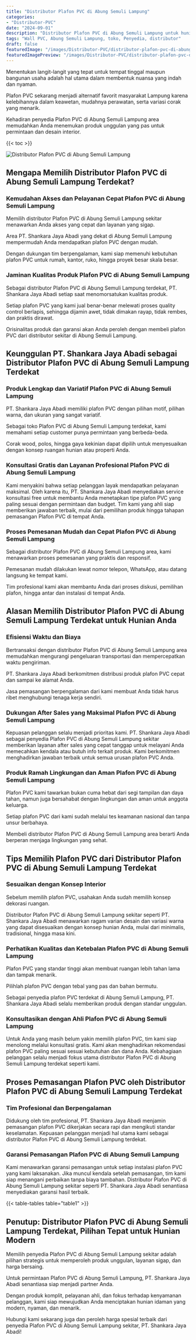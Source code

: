 ```yaml
---
title: "Distributor Plafon PVC di Abung Semuli Lampung"
categories:
- "Distributor-PVC"
date: "2024-09-01"
description: "Distributor Plafon PVC di Abung Semuli Lampung untuk hunian, office, serta gerai. Material terbaik, beragam motif, variasi warna modern, dengan jasa instalasi dikerjakan oleh teknisi berpengalaman serta garansi resmi!|Layanan penjualan Plafon PVC di Abung Semuli Lampung bagi keperluan tempat tinggal, perkantoran, maupun ritel, dengan panel unggulan dan instalasi oleh tim profesional serta jaminan resmi.|Solusi Plafon PVC di Abung Semuli Lampung yang andal bagi rumah, perkantoran, dan ritel, dengan material berkualitas dan instalasi ditangani oleh tenaga ahli profesional serta kepastian resmi.|Distribusi Plafon PVC di Abung Semuli Lampung bagi hunian, perkantoran, serta gerai, dengan material berkualitas dan penempatan oleh tenaga ahli berpengalaman, disertai beserta garansi resmi.}"
tags: "Wall PVC, Abung Semuli Lampung, toko, Penyedia, distributor"
draft: false
featuredImage: "/images/Distributor-PVC/distributor-plafon-pvc-di-abung-semuli-lampung.png"
featuredImagePreview: "/images/Distributor-PVC/distributor-plafon-pvc-di-abung-semuli-lampung.png"
---
```


Menentukan langit-langit yang tepat untuk tempat tinggal maupun bangunan usaha adalah hal utama dalam membentuk nuansa yang indah dan nyaman.

Plafon PVC sekarang menjadi alternatif favorit masyarakat Lampung karena kelebihannya dalam keawetan, mudahnya perawatan, serta variasi corak yang menarik.

Kehadiran penyedia Plafon PVC di Abung Semuli Lampung area memudahkan Anda menemukan produk unggulan yang pas untuk permintaan dan desain interior.

{{< toc >}}

![Distributor Plafon PVC di Abung Semuli Lampung](/images/Distributor-PVC/Distributor-Plafon-PVC-di-Abung-Semuli-Lampung.png)

## Mengapa Memilih Distributor Plafon PVC di Abung Semuli Lampung Terdekat?

### Kemudahan Akses dan Pelayanan Cepat Plafon PVC di Abung Semuli Lampung

Memilih distributor Plafon PVC di Abung Semuli Lampung sekitar menawarkan Anda akses yang cepat dan layanan yang sigap.

Area PT. Shankara Jaya Abadi yang dekat di Abung Semuli Lampung mempermudah Anda mendapatkan plafon PVC dengan mudah.

Dengan dukungan tim berpengalaman, kami siap memenuhi kebutuhan plafon PVC untuk rumah, kantor, ruko, hingga proyek besar skala besar.

### Jaminan Kualitas Produk Plafon PVC di Abung Semuli Lampung

Sebagai distributor Plafon PVC di Abung Semuli Lampung terdekat, PT. Shankara Jaya Abadi setiap saat menomorsatukan kualitas produk.

Setiap plafon PVC yang kami jual benar-benar melewati proses quality control berlapis, sehingga dijamin awet, tidak dimakan rayap, tidak rembes, dan praktis dirawat.

Orisinalitas produk dan garansi akan Anda peroleh dengan membeli plafon PVC dari distributor sekitar di Abung Semuli Lampung.

## Keunggulan PT. Shankara Jaya Abadi sebagai Distributor Plafon PVC di Abung Semuli Lampung Terdekat

### Produk Lengkap dan Variatif Plafon PVC di Abung Semuli Lampung

PT. Shankara Jaya Abadi memiliki plafon PVC dengan pilihan motif, pilihan warna, dan ukuran yang sangat variatif.

Sebagai toko Plafon PVC di Abung Semuli Lampung terdekat, kami memahami setiap customer punya permintaan yang berbeda-beda.

Corak wood, polos, hingga gaya kekinian dapat dipilih untuk menyesuaikan dengan konsep ruangan hunian atau properti Anda.

### Konsultasi Gratis dan Layanan Profesional Plafon PVC di Abung Semuli Lampung

Kami menyakini bahwa setiap pelanggan layak mendapatkan pelayanan maksimal. Oleh karena itu, PT. Shankara Jaya Abadi menyediakan service konsultasi free untuk membantu Anda menetapkan tipe plafon PVC yang paling sesuai dengan permintaan dan budget. Tim kami yang ahli siap memberikan jawaban terbaik, mulai dari pemilihan produk hingga tahapan pemasangan Plafon PVC di tempat Anda.

### Proses Pemesanan Mudah dan Cepat Plafon PVC di Abung Semuli Lampung

Sebagai distributor Plafon PVC di Abung Semuli Lampung area, kami menawarkan proses pemesanan yang praktis dan responsif.

Pemesanan mudah dilakukan lewat nomor telepon, WhatsApp, atau datang langsung ke tempat kami.

Tim profesional kami akan membantu Anda dari proses diskusi, pemilihan plafon, hingga antar dan instalasi di tempat Anda.

## Alasan Memilih Distributor Plafon PVC di Abung Semuli Lampung Terdekat untuk Hunian Anda

### Efisiensi Waktu dan Biaya

Bertransaksi dengan distributor Plafon PVC di Abung Semuli Lampung area memudahkan mengurangi pengeluaran transportasi dan mempercepatkan waktu pengiriman.

PT. Shankara Jaya Abadi berkomitmen distribusi produk plafon PVC cepat dan sampai ke alamat Anda.

Jasa pemasangan berpengalaman dari kami membuat Anda tidak harus ribet menghubungi tenaga kerja sendiri.

### Dukungan After Sales yang Maksimal Plafon PVC di Abung Semuli Lampung

Kepuasan pelanggan selalu menjadi prioritas kami. PT. Shankara Jaya Abadi sebagai penyedia Plafon PVC di Abung Semuli Lampung sekitar memberikan layanan after sales yang cepat tanggap untuk melayani Anda memecahkan kendala atau butuh info terkait produk. Kami berkomitmen menghadirkan jawaban terbaik untuk semua urusan plafon PVC Anda.

### Produk Ramah Lingkungan dan Aman Plafon PVC di Abung Semuli Lampung

Plafon PVC kami tawarkan bukan cuma hebat dari segi tampilan dan daya tahan, namun juga bersahabat dengan lingkungan dan aman untuk anggota keluarga.

Setiap plafon PVC dari kami sudah melalui tes keamanan nasional dan tanpa unsur berbahaya.

Membeli distributor Plafon PVC di Abung Semuli Lampung area berarti Anda berperan menjaga lingkungan yang sehat.

## Tips Memilih Plafon PVC dari Distributor Plafon PVC di Abung Semuli Lampung Terdekat

### Sesuaikan dengan Konsep Interior

Sebelum memilih plafon PVC, usahakan Anda sudah memilih konsep dekorasi ruangan.

Distributor Plafon PVC di Abung Semuli Lampung sekitar seperti PT. Shankara Jaya Abadi menawarkan ragam varian desain dan variasi warna yang dapat disesuaikan dengan konsep hunian Anda, mulai dari minimalis, tradisional, hingga masa kini.

### Perhatikan Kualitas dan Ketebalan Plafon PVC di Abung Semuli Lampung

Plafon PVC yang standar tinggi akan membuat ruangan lebih tahan lama dan tampak menarik.

Pilihlah plafon PVC dengan tebal yang pas dan bahan bermutu.

Sebagai penyedia plafon PVC terdekat di Abung Semuli Lampung, PT. Shankara Jaya Abadi selalu memberikan produk dengan standar unggulan.

### Konsultasikan dengan Ahli Plafon PVC di Abung Semuli Lampung

Untuk Anda yang masih belum yakin memilih plafon PVC, tim kami siap menolong melalui konsultasi gratis. Kami akan menghadirkan rekomendasi plafon PVC paling sesuai sesuai kebutuhan dan dana Anda. Kebahagiaan pelanggan selalu menjadi fokus utama distributor Plafon PVC di Abung Semuli Lampung terdekat seperti kami.

## Proses Pemasangan Plafon PVC oleh Distributor Plafon PVC di Abung Semuli Lampung Terdekat

### Tim Profesional dan Berpengalaman

Didukung oleh tim profesional, PT. Shankara Jaya Abadi menjamin pemasangan plafon PVC dikerjakan secara rapi dan mengikuti standar keselamatan. Kepuasan pelanggan menjadi hal utama kami sebagai distributor Plafon PVC di Abung Semuli Lampung terdekat.

### Garansi Pemasangan Plafon PVC di Abung Semuli Lampung

Kami menawarkan garansi pemasangan untuk setiap instalasi plafon PVC yang kami laksanakan. Jika muncul kendala setelah pemasangan, tim kami siap menangani perbaikan tanpa biaya tambahan. Distributor Plafon PVC di Abung Semuli Lampung sekitar seperti PT. Shankara Jaya Abadi senantiasa menyediakan garansi hasil terbaik.

{{< table-tables table="table1" >}}

## Penutup: Distributor Plafon PVC di Abung Semuli Lampung Terdekat, Pilihan Tepat untuk Hunian Modern

Memilih penyedia Plafon PVC di Abung Semuli Lampung sekitar adalah pilihan strategis untuk memperoleh produk unggulan, layanan sigap, dan harga bersaing.

Untuk permintaan Plafon PVC di Abung Semuli Lampung, PT. Shankara Jaya Abadi senantiasa siap menjadi partner Anda.

Dengan produk komplit, pelayanan ahli, dan fokus terhadap kenyamanan pelanggan, kami siap mewujudkan Anda menciptakan hunian idaman yang modern, nyaman, dan menarik.

Hubungi kami sekarang juga dan peroleh harga spesial terbaik dari penyedia Plafon PVC di Abung Semuli Lampung sekitar, PT. Shankara Jaya Abadi!
